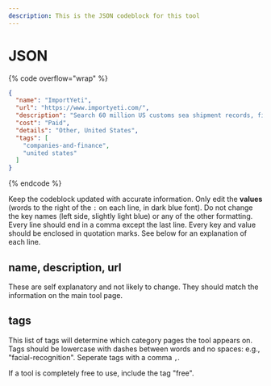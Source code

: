 ```yaml
---
description: This is the JSON codeblock for this tool
---
```


# JSON

{% code overflow="wrap" %}
```json
{
  "name": "ImportYeti",
  "url": "https://www.importyeti.com/",
  "description": "Search 60 million US customs sea shipment records, find company suppliers.",
  "cost": "Paid",
  "details": "Other, United States",
  "tags": [
    "companies-and-finance",
    "united states"
  ]
}
```
{% endcode %}

Keep the codeblock updated with accurate information. Only edit the **values** (words to the right of the `:` on each line, in dark blue font). Do not change the key names (left side, slightly light blue) or any of the other formatting. Every line should end in a comma except the last line. Every key and value should be enclosed in quotation marks. See below for an explanation of each line.&#x20;

## name, description, url

These are self explanatory and not likely to change. They should match the information on the main tool page.

## tags

This list of tags will determine which category pages the tool appears on. Tags should be lowercase with dashes between words and no spaces: e.g., "facial-recognition". Seperate tags with a comma `,`.

If a tool is completely free to use, include the tag "free".

